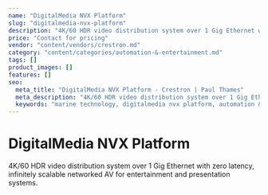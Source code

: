 ```yaml
---
name: "DigitalMedia NVX Platform"
slug: "digitalmedia-nvx-platform"
description: "4K/60 HDR video distribution system over 1 Gig Ethernet with zero latency, infinitely scalable networked AV for entertainment and presentation systems."
price: "Contact for pricing"
vendor: "content/vendors/crestron.md"
category: "content/categories/automation-&-entertainment.md"
tags: []
product_images: []
features: []
seo:
  meta_title: "DigitalMedia NVX Platform - Crestron | Paul Thames"
  meta_description: "4K/60 HDR video distribution system over 1 Gig Ethernet with zero latency, infinitely scalable networked AV for entertainment and presentation systems"
  keywords: "marine technology, digitalmedia nvx platform, automation & entertainment"
---
```


# DigitalMedia NVX Platform

4K/60 HDR video distribution system over 1 Gig Ethernet with zero latency, infinitely scalable networked AV for entertainment and presentation systems.




